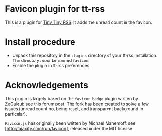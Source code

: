 Favicon plugin for tt-rss
=======

This is a plugin for [Tiny Tiny RSS](http://tt-rss.org).
It adds the unread count in the favicon.

Install procedure
=======

* Unpack this repository in the `plugins` directory of your tt-rss installation. The directory *must* be named `favicon`.
* Enable the plugin in tt-rss preferences.

Acknowledgements
=======

This plugin is largely based on the `favicon_badge` plugin wirtten by ZeGuigui: see [this forum post](http://tt-rss.org/forum/viewtopic.php?f=22&t=1373).
The fork has been created to solve a few issues (unread count not being reset, and transparent background in particular).

`Favicon.js` has originally been written by Michael Mahemoff: see [http://ajaxify.com/run/favicon], released under the MIT license.
